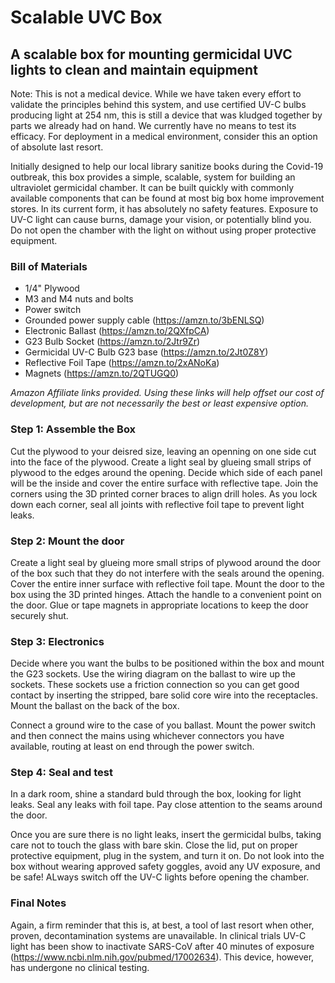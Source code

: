 # Scalable UVC Box
A scalable box for mounting germicidal UVC lights to clean and maintain equipment
---
Note: This is not a medical device. While we have taken every effort to validate the principles behind this system, and use certified UV-C bulbs producing light at 254 nm, this is still a device that was kludged together by parts we already had on hand. We currently have no means to test its efficacy. For deployment in a medical environment, consider this an option of absolute last resort. 

Initially designed to help our local library sanitize books during the Covid-19 outbreak, this box provides a simple, scalable, system for building an ultraviolet germicidal chamber. It can be built quickly with commonly available components that can be found at most big box home improvement stores. In its current form, it has absolutely no safety features. Exposure to UV-C light can cause burns, damage your vision, or potentially blind you. Do not open the chamber with the light on without using proper protective equipment. 

### Bill of Materials
- 1/4" Plywood
- M3 and M4 nuts and bolts
- Power switch
- Grounded power supply cable (https://amzn.to/3bENLSQ)
- Electronic Ballast (https://amzn.to/2QXfpCA)
- G23 Bulb Socket (https://amzn.to/2Jtr9Zr)
- Germicidal UV-C Bulb G23 base (https://amzn.to/2Jt0Z8Y)
- Reflective Foil Tape (https://amzn.to/2xANoKa)
- Magnets (https://amzn.to/2QTUGQ0)

*Amazon Affiliate links provided. Using these links will help offset our cost of development, but are not necessarily the best or least expensive option.*

### Step 1: Assemble the Box

Cut the plywood to your deisred size, leaving an openning on one side cut into the face of the plywood. Create a light seal by glueing small strips of plywood to the edges around the opening. Decide which side of each panel will be the inside and cover the entire surface with reflective tape. Join the corners using the 3D printed corner braces to align drill holes. As you lock down each corner, seal all joints with reflective foil tape to prevent light leaks. 

### Step 2: Mount the door

Create a light seal by glueing more small strips of plywood around the door of the box such that they do not interfere with the seals around the opening. Cover the entire inner surface with reflective foil tape. Mount the door to the box using the 3D printed hinges. Attach the handle to a convenient point on the door. Glue or tape magnets in appropriate locations to keep the door securely shut. 

### Step 3: Electronics

Decide where you want the bulbs to be positioned within the box and mount the G23 sockets. Use the wiring diagram on the ballast to wire up the sockets. These sockets use a friction connection so you can get good contact by inserting the stripped, bare solid core wire into the receptacles. Mount the ballast on the back of the box. 

Connect a ground wire to the case of you ballast. Mount the power switch and then connect the mains using whichever connectors you have available, routing at least on end through the power switch. 

### Step 4: Seal and test

In a dark room, shine a standard buld through the box, looking for light leaks. Seal any leaks with foil tape. Pay close attention to the seams around the door. 

Once you are sure there is no light leaks, insert the germicidal bulbs, taking care not to touch the glass with bare skin. Close the lid, put on proper protective equipment, plug in the system, and turn it on. Do not look into the box without wearing approved safety goggles, avoid any UV exposure, and be safe! ALways switch off the UV-C lights before opening the chamber. 

### Final Notes

Again, a firm reminder that this is, at best, a tool of last resort when other, proven, decontamination systems are unavailable. In clinical trials UV-C light has been show to inactivate SARS-CoV after 40 minutes of exposure (https://www.ncbi.nlm.nih.gov/pubmed/17002634). This device, however, has undergone no clinical testing. 
